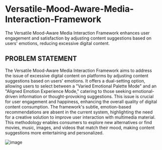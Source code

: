 # Versatile-Mood-Aware-Media-Interaction-Framework
The Versatile Mood-Aware Media Interaction Framework enhances user engagement and satisfaction by adjusting content suggestions based on users' emotions, reducing excessive digital content.

## PROBLEM STATEMENT

The Versatile Mood-Aware Media Interaction Framework aims to address the issue of excessive digital content on platforms by adjusting content suggestions based on users' emotions. It offers a dual-setting option, allowing users to select between a "Varied Emotional Palette Mode" and an "Aligned Emotion Experience Mode," catering to those seeking emotional-driven information or thought-provoking suggestions. This issue is crucial for user engagement and happiness, enhancing the overall quality of digital content consumption. The framework's subtle, emotion-based recommendations are absent in the current system, highlighting the need for a creative solution to improve user interaction with multimedia material. This methodology enables consumers to explore new alternatives or find movies, music, images, and videos that match their mood, making content suggestions more entertaining and personalized.

![image](https://github.com/mohansaidinesh/Ver]satile-Mood-Aware-Media-Interaction-Framework/assets/85325733/13b5f9d2-5060-435b-a579-9333c8e96903)
